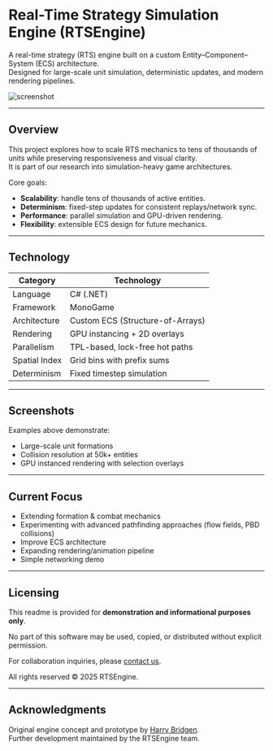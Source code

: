 # Real-Time Strategy Simulation Engine (RTSEngine)

A real-time strategy (RTS) engine built on a custom Entity–Component–System (ECS) architecture.  
Designed for large-scale unit simulation, deterministic updates, and modern rendering pipelines.

![screenshot](https://github.com/user-attachments/assets/3afd2a5b-6d8b-4f9f-8150-422be61ec1e2)

---

## Overview

This project explores how to scale RTS mechanics to tens of thousands of units while preserving responsiveness and visual clarity.  
It is part of our research into simulation-heavy game architectures.

Core goals:
- **Scalability**: handle tens of thousands of active entities.
- **Determinism**: fixed-step updates for consistent replays/network sync.
- **Performance**: parallel simulation and GPU-driven rendering.
- **Flexibility**: extensible ECS design for future mechanics.

---

## Technology

| Category      | Technology                                     |
| ------------- | ---------------------------------------------- |
| Language      | C# (.NET)                                      |
| Framework     | MonoGame                                       |
| Architecture  | Custom ECS (Structure-of-Arrays)               |
| Rendering     | GPU instancing + 2D overlays                   |
| Parallelism   | TPL-based, lock-free hot paths                 |
| Spatial Index | Grid bins with prefix sums                     |
| Determinism   | Fixed timestep simulation                      |

---

## Screenshots

Examples above demonstrate:  
- Large-scale unit formations  
- Collision resolution at 50k+ entities  
- GPU instanced rendering with selection overlays  

---

## Current Focus

- Extending formation & combat mechanics  
- Experimenting with advanced pathfinding approaches (flow fields, PBD collisions)
- Improve ECS architecture
- Expanding rendering/animation pipeline
- Simple networking demo

---

## Licensing

This readme is provided for **demonstration and informational purposes only**.  

No part of this software may be used, copied, or distributed without explicit permission.  

For collaboration inquiries, please [contact us](mailto:harrybridgen@gmail.com).

All rights reserved © 2025 RTSEngine.  

---

## Acknowledgments

Original engine concept and prototype by [Harry Bridgen](https://github.com/harrybridgen).  
Further development maintained by the RTSEngine team.
